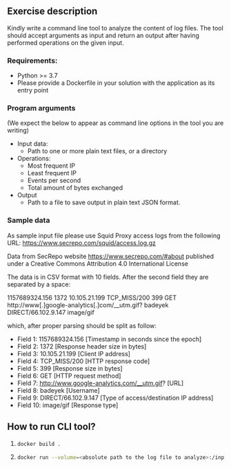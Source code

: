 ## Exercise description
Kindly write a command line tool to analyze the content of log files. The tool should accept arguments as input and return
an output after having performed operations on the given input.
### Requirements:
- Python >= 3.7
- Please provide a Dockerfile in your solution with the application as its entry point
### Program arguments
(We expect the below to appear as command line options in the tool you are writing)
- Input data:
  - Path to one or more plain text files, or a directory
- Operations:
  - Most frequent IP
  - Least frequent IP
  - Events per second
  - Total amount of bytes exchanged
- Output
  - Path to a file to save output in plain text JSON format.

### Sample data
As sample input file please use Squid Proxy access logs from the following URL:
https://www.secrepo.com/squid/access.log.gz

Data from SecRepo website https://www.secrepo.com/#about published under a Creative Commons Attribution 4.0
International License

The data is in CSV format with 10 fields. After the second field they are separated by a space:

1157689324.156 1372 10.105.21.199 TCP_MISS/200 399 GET http://www[.]google-analytics[.]com/__utm.gif? badeyek
DIRECT/66.102.9.147 image/gif

which, after proper parsing should be split as follow:

- Field 1: 1157689324.156 [Timestamp in seconds since the epoch]
- Field 2: 1372 [Response header size in bytes]
- Field 3: 10.105.21.199 [Client IP address]
- Field 4: TCP_MISS/200 [HTTP response code]
- Field 5: 399 [Response size in bytes]
- Field 6: GET [HTTP request method]
- Field 7: http://www.google-analytics.com/__utm.gif? [URL]
- Field 8: badeyek [Username]
- Field 9: DIRECT/66.102.9.147 [Type of access/destination IP address]
- Field 10: image/gif [Response type]

## How to run CLI tool?
1. ```bash
   docker build .
   ```
2. ```bash
   docker run --volume=<absolute path to the log file to analyze>:/input.log --volume=<absolute path to the log file to analyze>:/output.txt <image ID> --operation MOST_FREQUENT_IP -i /input.log -o /output.txt
   ```